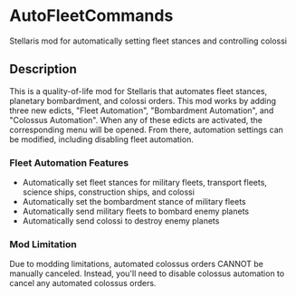 # AutoFleetCommands
Stellaris mod for automatically setting fleet stances and controlling colossi

## Description
This is a quality-of-life mod for Stellaris that automates fleet stances, planetary bombardment, and colossi orders. This mod works by adding three new edicts, "Fleet Automation", "Bombardment Automation", and "Colossus Automation". When any of these edicts are activated, the corresponding menu will be opened. From there, automation settings can be modified, including disabling fleet automation.

### Fleet Automation Features
 - Automatically set fleet stances for military fleets, transport fleets, science ships, construction ships, and colossi
 - Automatically set the bombardment stance of military fleets
 - Automatically send military fleets to bombard enemy planets
 - Automatically send colossi to destroy enemy planets

### Mod Limitation
Due to modding limitations, automated colossus orders CANNOT be manually canceled. Instead, you'll need to disable colossus automation to cancel any automated colossus orders.
